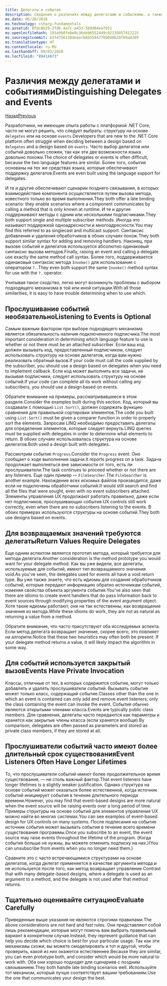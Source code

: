 ```yaml
---
title: Делегаты и события
description: Сведения о различиях между делегатами и событиями, а также о том, когда следует использовать каждый из этих компонентов в .NET Core.
ms.date: 06/20/2016
ms.technology: csharp-fundamentals
ms.assetid: 0fdc8629-2fdb-4a7c-a433-5b9d04eaf911
ms.openlocfilehash: 193a9b0fe0e0c36deb6552449c92135057412225
ms.sourcegitcommit: b1f4756120deaecb8b554477bb040620f69a4209
ms.translationtype: HT
ms.contentlocale: ru-RU
ms.lasthandoff: 09/03/2020
ms.locfileid: "89414673"
---
```

# <a name="distinguishing-delegates-and-events"></a><span data-ttu-id="a5e44-103">Различия между делегатами и событиями</span><span class="sxs-lookup"><span data-stu-id="a5e44-103">Distinguishing Delegates and Events</span></span>

[<span data-ttu-id="a5e44-104">Назад</span><span class="sxs-lookup"><span data-stu-id="a5e44-104">Previous</span></span>](modern-events.md)

<span data-ttu-id="a5e44-105">Разработчики, не имеющие опыта работы с платформой .NET Core, часто не могут решить, что следует выбрать: структуру на основе `delegates` или на основе `events`.</span><span class="sxs-lookup"><span data-stu-id="a5e44-105">Developers that are new to the .NET Core platform often struggle when deciding between a design based on `delegates` and a design based on `events`.</span></span> <span data-ttu-id="a5e44-106">Часто выбор делегатов или событий довольно сложен, так как эти две возможности языка довольно похожи.</span><span class="sxs-lookup"><span data-stu-id="a5e44-106">The choice of delegates or events is often difficult, because the two language features are similar.</span></span> <span data-ttu-id="a5e44-107">Более того, события основаны на тех же средствах языка, которые обеспечивают поддержку делегатов.</span><span class="sxs-lookup"><span data-stu-id="a5e44-107">Events are even built using the language support for delegates.</span></span>

<span data-ttu-id="a5e44-108">И те и другие обеспечивают сценарии позднего связывания, в которых взаимодействие компонента осуществляется путем вызова метода, известного только во время выполнения.</span><span class="sxs-lookup"><span data-stu-id="a5e44-108">They both offer a late binding scenario: they enable scenarios where a component communicates by calling a method that is only known at runtime.</span></span> <span data-ttu-id="a5e44-109">И те и другие поддерживают методы с одним или несколькими подписчиками.</span><span class="sxs-lookup"><span data-stu-id="a5e44-109">They both support single and multiple subscriber methods.</span></span> <span data-ttu-id="a5e44-110">Иногда это называют поддержкой одноадресности и многоадресности.</span><span class="sxs-lookup"><span data-stu-id="a5e44-110">You may find this referred to as singlecast and multicast support.</span></span> <span data-ttu-id="a5e44-111">Синтаксис добавления и удаления обработчиков в обоих случаях похож.</span><span class="sxs-lookup"><span data-stu-id="a5e44-111">They both support similar syntax for adding and removing handlers.</span></span> <span data-ttu-id="a5e44-112">Наконец, при вызове событий и делегатов используется абсолютно одинаковый синтаксис вызова методов.</span><span class="sxs-lookup"><span data-stu-id="a5e44-112">Finally, raising an event and calling a delegate use exactly the same method call syntax.</span></span> <span data-ttu-id="a5e44-113">Более того, поддерживается одинаковый синтаксис метода `Invoke()` для использования с оператором `?.`.</span><span class="sxs-lookup"><span data-stu-id="a5e44-113">They even both support the same `Invoke()` method syntax for use with the `?.` operator.</span></span>

<span data-ttu-id="a5e44-114">Учитывая такое сходство, легко могут возникнуть проблемы с выбором подходящего механизма в той или иной ситуации.</span><span class="sxs-lookup"><span data-stu-id="a5e44-114">With all those similarities, it is easy to have trouble determining when to use which.</span></span>

## <a name="listening-to-events-is-optional"></a><span data-ttu-id="a5e44-115">Прослушивание событий необязательно</span><span class="sxs-lookup"><span data-stu-id="a5e44-115">Listening to Events is Optional</span></span>

<span data-ttu-id="a5e44-116">Самым важным фактором при выборе подходящего механизма является обязательность наличия подключенного подписчика.</span><span class="sxs-lookup"><span data-stu-id="a5e44-116">The most important consideration in determining which language feature to use is whether or not there must be an attached subscriber.</span></span> <span data-ttu-id="a5e44-117">Если ваш код должен вызывать код, предоставленный подписчиком, следует использовать структуру на основе делегатов, когда вам нужно реализовать обратный вызов.</span><span class="sxs-lookup"><span data-stu-id="a5e44-117">If your code must call the code supplied by the subscriber, you should use a design based on delegates when you need to implement callback.</span></span> <span data-ttu-id="a5e44-118">Если код может выполнить все задачи, не вызывая подписчики, следует использовать структуру на основе событий.</span><span class="sxs-lookup"><span data-stu-id="a5e44-118">If your code can complete all its work without calling any subscribers, you should use a design based on events.</span></span>

<span data-ttu-id="a5e44-119">Обратите внимание на примеры, рассматривавшиеся в этом разделе.</span><span class="sxs-lookup"><span data-stu-id="a5e44-119">Consider the examples built during this section.</span></span> <span data-ttu-id="a5e44-120">Код, который вы создавали с помощью `List.Sort()`, должен содержать функцию сравнения для правильной сортировки элементов.</span><span class="sxs-lookup"><span data-stu-id="a5e44-120">The code you built using `List.Sort()` must be given a comparer function in order to properly sort the elements.</span></span> <span data-ttu-id="a5e44-121">Запросам LINQ необходимо предоставить делегаты для определения элементов, которые следует вернуть.</span><span class="sxs-lookup"><span data-stu-id="a5e44-121">LINQ queries must be supplied with delegates in order to determine what elements to return.</span></span> <span data-ttu-id="a5e44-122">В обоих случаях использовалась структура на основе делегатов.</span><span class="sxs-lookup"><span data-stu-id="a5e44-122">Both used a design built with delegates.</span></span>

<span data-ttu-id="a5e44-123">Рассмотрим событие `Progress`.</span><span class="sxs-lookup"><span data-stu-id="a5e44-123">Consider the `Progress` event.</span></span> <span data-ttu-id="a5e44-124">Оно сообщает о ходе выполнения задачи.</span><span class="sxs-lookup"><span data-stu-id="a5e44-124">It reports progress on a task.</span></span>
<span data-ttu-id="a5e44-125">Задача продолжает выполняться вне зависимости от того, есть ли прослушиватели.</span><span class="sxs-lookup"><span data-stu-id="a5e44-125">The task continues to proceed whether or not there are any listeners.</span></span>
<span data-ttu-id="a5e44-126">Еще один пример — `FileSearcher`.</span><span class="sxs-lookup"><span data-stu-id="a5e44-126">The `FileSearcher` is another example.</span></span> <span data-ttu-id="a5e44-127">Нахождение всех искомых файлов производится, даже если не подключены обработчики событий.</span><span class="sxs-lookup"><span data-stu-id="a5e44-127">It would still search and find all the files that were sought, even with no event subscribers attached.</span></span>
<span data-ttu-id="a5e44-128">Элементы управления UX продолжают работать правильно, даже если нет подписчиков, прослушивающих события.</span><span class="sxs-lookup"><span data-stu-id="a5e44-128">UX controls still work correctly, even when there are no subscribers listening to the events.</span></span> <span data-ttu-id="a5e44-129">В обоих примерах используются структуры на основе событий.</span><span class="sxs-lookup"><span data-stu-id="a5e44-129">They both use designs based on events.</span></span>

## <a name="return-values-require-delegates"></a><span data-ttu-id="a5e44-130">Для возвращаемых значений требуются делегаты</span><span class="sxs-lookup"><span data-stu-id="a5e44-130">Return Values Require Delegates</span></span>

<span data-ttu-id="a5e44-131">Еще одним аспектом является прототип метода, который требуется для метода делегата.</span><span class="sxs-lookup"><span data-stu-id="a5e44-131">Another consideration is the method prototype you would want for your delegate method.</span></span> <span data-ttu-id="a5e44-132">Как вы уже видели, все делегаты, используемые для событий, имеют тип возвращаемого значения void.</span><span class="sxs-lookup"><span data-stu-id="a5e44-132">As you've seen, the delegates used for events all have a void return type.</span></span> <span data-ttu-id="a5e44-133">Вы уже также знаете, что есть идиомы для создания обработчиков событий, которые передают информацию обратно источникам событий, изменяя свойства объекта аргумента события.</span><span class="sxs-lookup"><span data-stu-id="a5e44-133">You've also seen that there are idioms to create event handlers that do pass information back to event sources through modifying properties of the event argument object.</span></span> <span data-ttu-id="a5e44-134">Хотя такие идиомы работают, они не так естественны, как возвращение значения из метода.</span><span class="sxs-lookup"><span data-stu-id="a5e44-134">While these idioms do work, they are not as natural as returning a value from a method.</span></span>

<span data-ttu-id="a5e44-135">Обратите внимание, что часто присутствуют оба исследуемых аспекта. Если метод делегата возвращает значение, скорее всего, это повлияет на алгоритм.</span><span class="sxs-lookup"><span data-stu-id="a5e44-135">Notice that these two heuristics may often both be present: If your delegate method returns a value, it will likely impact the algorithm in some way.</span></span>

## <a name="events-have-private-invocation"></a><span data-ttu-id="a5e44-136">Для событий используется закрытый вызов</span><span class="sxs-lookup"><span data-stu-id="a5e44-136">Events Have Private Invocation</span></span>

<span data-ttu-id="a5e44-137">Классы, отличные от тех, в которых содержится событие, могут только добавлять и удалять прослушиватели событий. Вызывать событие может только класс, содержащий событие.</span><span class="sxs-lookup"><span data-stu-id="a5e44-137">Classes other than the one in which an event is contained can only add and remove event listeners; only the class containing the event can invoke the event.</span></span> <span data-ttu-id="a5e44-138">События обычно являются открытыми членами класса.</span><span class="sxs-lookup"><span data-stu-id="a5e44-138">Events are typically public class members.</span></span>
<span data-ttu-id="a5e44-139">Для сравнения, делегаты часто передаются как параметры и хранятся как закрытые члены класса (если хранятся вообще).</span><span class="sxs-lookup"><span data-stu-id="a5e44-139">By comparison, delegates are often passed as parameters and stored as private class members, if they are stored at all.</span></span>

## <a name="event-listeners-often-have-longer-lifetimes"></a><span data-ttu-id="a5e44-140">Прослушиватели событий часто имеют более длительный срок существования</span><span class="sxs-lookup"><span data-stu-id="a5e44-140">Event Listeners Often Have Longer Lifetimes</span></span>

<span data-ttu-id="a5e44-141">То, что прослушиватели событий имеют более продолжительное время существования, — не столь важный фактор.</span><span class="sxs-lookup"><span data-stu-id="a5e44-141">That event listeners have longer lifetimes is a slightly weaker justification.</span></span> <span data-ttu-id="a5e44-142">Однако структура на основе событий может оказаться более естественной, когда источник событий инициирует события в течение длительного периода времени.</span><span class="sxs-lookup"><span data-stu-id="a5e44-142">However, you may find that event-based designs are more natural when the event source will be raising events over a long period of time.</span></span> <span data-ttu-id="a5e44-143">Примеры структуры на основе событий для элементов управления UX можно найти во многих системах.</span><span class="sxs-lookup"><span data-stu-id="a5e44-143">You can see examples of event-based design for UX controls on many systems.</span></span> <span data-ttu-id="a5e44-144">После подписания на событие источник события может вызывать события в течение всего времени существования программы.</span><span class="sxs-lookup"><span data-stu-id="a5e44-144">Once you subscribe to an event, the event source may raise events throughout the lifetime of the program.</span></span>
<span data-ttu-id="a5e44-145">(Когда события больше не нужны, вы можете отменить подписку на них.)</span><span class="sxs-lookup"><span data-stu-id="a5e44-145">(You can unsubscribe from events when you no longer need them.)</span></span>

<span data-ttu-id="a5e44-146">Сравните это с часто встречающимися структурами на основе делегатов, когда делегат применяется в качестве аргумента метода и не используется после того, как метод возвращает управление.</span><span class="sxs-lookup"><span data-stu-id="a5e44-146">Contrast that with many delegate-based designs, where a delegate is used as an argument to a method, and the delegate is not used after that method returns.</span></span>

## <a name="evaluate-carefully"></a><span data-ttu-id="a5e44-147">Тщательно оценивайте ситуацию</span><span class="sxs-lookup"><span data-stu-id="a5e44-147">Evaluate Carefully</span></span>

<span data-ttu-id="a5e44-148">Приведенные выше указания не являются строгими правилами.</span><span class="sxs-lookup"><span data-stu-id="a5e44-148">The above considerations are not hard and fast rules.</span></span> <span data-ttu-id="a5e44-149">Они представляют собой лишь рекомендации, которые могут помочь вам выбрать правильный вариант в конкретном случае.</span><span class="sxs-lookup"><span data-stu-id="a5e44-149">Instead, they represent guidance that can help you decide which choice is best for your particular usage.</span></span> <span data-ttu-id="a5e44-150">Так как эти механизмы схожи, вы можете смоделировать и тот и другой, чтобы проверить, какой из них окажется естественнее.</span><span class="sxs-lookup"><span data-stu-id="a5e44-150">Because they are similar, you can even prototype both, and consider which would be more natural to work with.</span></span> <span data-ttu-id="a5e44-151">Оба они хорошо подходят для сценариев с поздним связыванием.</span><span class="sxs-lookup"><span data-stu-id="a5e44-151">They both handle late binding scenarios well.</span></span> <span data-ttu-id="a5e44-152">Используйте тот механизм, который лучше соответствует вашим требованиям.</span><span class="sxs-lookup"><span data-stu-id="a5e44-152">Use the one that communicates your design the best.</span></span>

